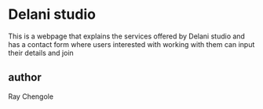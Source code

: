 # Delani studio
 This is a webpage that explains the services offered by Delani studio and has a contact form where users interested with working with them can input their details and join
 ## author
 Ray Chengole
 